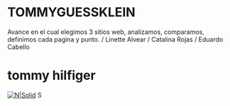 # TOMMYGUESSKLEIN
Avance en el cual elegimos 3 sitios web, analizamos, comparamos, definimos cada pagina y punto. / Linette Alvear / Catalina Rojas / Eduardo Cabello 
# tommy hilfiger #
[![N|Solid](https://1000marcas.net/tommy-hilfiger-logo/)](https://cl.tommy.com/)
S
